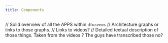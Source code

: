 ```yaml
---
title: Components
---
```


// Solid overview of all the APPS within `dfuseeos`
// Architecture graphs or links to those graphs.
// Links to videos?
// Detailed textual description of those things.  Taken from the videos ? The guys have transcribed those no?
